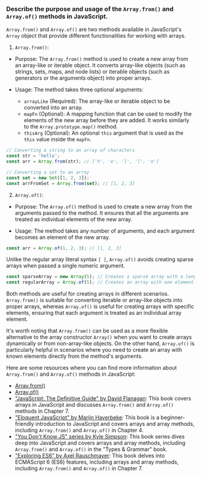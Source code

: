### Describe the purpose and usage of the `Array.from()` and `Array.of()` methods in JavaScript.

`Array.from()` and `Array.of()` are two methods available in JavaScript's `Array` object that provide different functionalities for working with arrays.

1. `Array.from()`:
  - Purpose: The `Array.from()` method is used to create a new array from an array-like or iterable object. It converts array-like objects (such as strings, sets, maps, and node lists) or iterable objects (such as generators or the arguments object) into proper arrays.

  - Usage: The method takes three optional arguments:

    - `arrayLike` (Required): The array-like or iterable object to be converted into an array.
    - `mapFn` (Optional): A mapping function that can be used to modify the elements of the new array before they are added. It works similarly to the `Array.prototype.map()` method.
    - `thisArg` (Optional): An optional `this` argument that is used as the `this` value inside the `mapFn`.

   ```javascript
   // Converting a string to an array of characters
   const str = 'hello';
   const arr = Array.from(str); // ['h', 'e', 'l', 'l', 'o']

   // Converting a set to an array
   const set = new Set([1, 2, 3]);
   const arrFromSet = Array.from(set); // [1, 2, 3]
   ```

2. `Array.of()`:
  - Purpose: The `Array.of()` method is used to create a new array from the arguments passed to the method. It ensures that all the arguments are treated as individual elements of the new array.

  - Usage: The method takes any number of arguments, and each argument becomes an element of the new array.

   ```javascript
   const arr = Array.of(1, 2, 3); // [1, 2, 3]
   ```

   Unlike the regular array literal syntax `[ ]`, `Array.of()` avoids creating sparse arrays when passed a single numeric argument.

   ```javascript
   const sparseArray = new Array(5); // Creates a sparse array with a length of 5 but no elements
   const regularArray = Array.of(5); // Creates an array with one element: [5]
   ```

Both methods are useful for creating arrays in different scenarios. `Array.from()` is suitable for converting iterable or array-like objects into proper arrays, whereas `Array.of()` is useful for creating arrays with specific elements, ensuring that each argument is treated as an individual array element.

It's worth noting that `Array.from()` can be used as a more flexible alternative to the array constructor `Array()` when you want to create arrays dynamically or from non-array-like objects. On the other hand, `Array.of()` is particularly helpful in scenarios where you need to create an array with known elements directly from the method's arguments.

Here are some resources where you can find more information about `Array.from()` and `Array.of()` methods in JavaScript:

- [Array.from()](https://developer.mozilla.org/en-US/docs/Web/JavaScript/Reference/Global_Objects/Array/from)
- [Array.of()](https://developer.mozilla.org/en-US/docs/Web/JavaScript/Reference/Global_Objects/Array/of)
- ["JavaScript: The Definitive Guide" by David Flanagan](https://www.oreilly.com/library/view/javascript-the-definitive/9781449393854/): This book covers arrays in JavaScript and discusses `Array.from()` and `Array.of()` methods in Chapter 7.
- ["Eloquent JavaScript" by Marijn Haverbeke](https://eloquentjavascript.net/): This book is a beginner-friendly introduction to JavaScript and covers arrays and array methods, including `Array.from()` and `Array.of()` in Chapter 4.
- ["You Don't Know JS" series by Kyle Simpson](https://github.com/getify/You-Dont-Know-JS/tree/2nd-ed/types%20%26%20grammar): This book series dives deep into JavaScript and covers arrays and array methods, including `Array.from()` and `Array.of()` in the "Types & Grammar" book.
- ["Exploring ES6" by Axel Rauschmayer](https://exploringjs.com/es6/): This book delves into ECMAScript 6 (ES6) features, including arrays and array methods, including `Array.from()` and `Array.of()` in Chapter 7.
